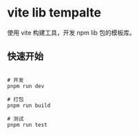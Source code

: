 # vite lib tempalte

使用 vite 构建工具，开发 npm lib 包的模板库。

## 快速开始

```shell

# 开发
pnpm run dev

# 打包
pnpm run build

# 测试
pnpm run test
```
